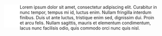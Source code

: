 <!-- <i align="center" style="display:none;"></i> -->

<p align="left">
  <img align="left" src="icon-light.svg?raw=true" height="75em" />
  Lorem ipsum dolor sit amet, consectetur adipiscing elit. Curabitur in nunc tempor, tempus mi id, luctus enim. Nullam fringilla interdum finibus. Duis ut ante luctus, tristique enim sed, dignissim dui. Proin et arcu felis. Nullam sagittis, mauris et elementum condimentum, lacus nunc facilisis odio, quis commodo orci nunc quis nisl.
</p>



